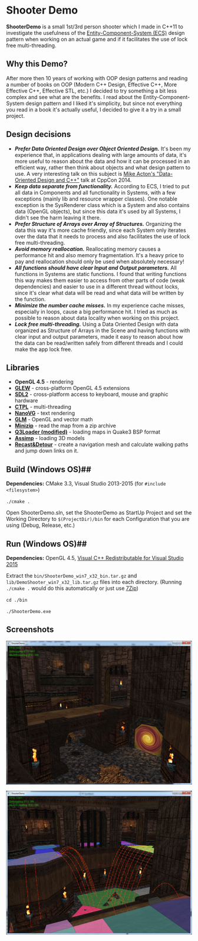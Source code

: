 # Shooter Demo #

**ShooterDemo** is a small 1st/3rd person shooter which I made in C++11 to investigate the usefulness of  the [Entity-Component-System (ECS)](https://en.wikipedia.org/wiki/Entity_component_system) design pattern when working on an actual game and if it facilitates the use of lock free multi-threading.

## Why this Demo? ##
After more then 10 years of working with OOP design patterns and reading a number of books on OOP (Modern C++ Design, Effective C++, More Effective C++, Effective STL, etc.) I decided to try something a bit less complex and see what are the benefits. I read about the Entity-Component-System design pattern and I liked it's simplicity, but since not everything you read in a book it's actually useful, I decided to give it a try in a small project.

## Design decisions ##

- ***Prefer Data Oriented Design over Object Oriented Design.*** It's been my experience that, in applications dealing with large amounts of data, it's more useful to reason about the data and how it can be processed in an efficient way, rather then think about objects and what design pattern to use. A very interesting talk on this subject is [Mike Acton's "Data-Oriented Design and C++"](https://www.youtube.com/watch?v=rX0ItVEVjHc) talk at CppCon 2014.
- ***Keep data separate from functionality.*** According to ECS, I tried to put all data in Components and all functionality in Systems, with a few exceptions (mainly lib and resource wrapper classes). One notable exception is the SysRenderer class which is a System and also contains data (OpenGL objects), but since this data it's used by all Systems, I didn't see the harm leaving it there.
- ***Prefer Structure of Arrays over Array of Structures.*** Organizing the data this way it's more cache friendly, since each System only iterates over the data that it needs to process and also facilitates the use of lock free multi-threading. 
- ***Avoid memory reallocation.*** Reallocating memory causes a performance hit and also memory fragmentation. It's a heavy price to pay and reallocation should only be used when absolutely necessary!
- ***All functions should have clear Input and Output parameters.*** All functions in Systems are static functions. I found that writing functions this way makes them easier to access from other parts of code (weak dependencies) and easier to use in a different thread without locks, since it's clear what data will be read and what data will be written by the function.
- ***Minimize the number cache misses.*** In my experience cache misses, especially in loops, cause a big performance hit. I tried as much as possible to reason about data locality when working on this project.
- ***Lock free multi-threading.*** Using a Data Oriented Design with data organized as Structure of Arrays in the Scene and having functions with clear input and output parameters, made it easy to reason about how the data can be read/written safely from different threads and I could make the app lock free.

## Libraries ##

- **OpenGL 4.5** - rendering
- **[GLEW](http://glew.sourceforge.net/)** - cross-platform OpenGL 4.5 extensions
- **[SDL2](https://www.libsdl.org/)** - cross-platform access to keyboard, mouse and graphic hardware
- **[CTPL](https://github.com/vit-vit/CTPL)** - multi-threading
- **[NanoVG](https://github.com/memononen/nanovg)** - text rendering
- **[GLM](http://glm.g-truc.net/0.9.8/index.html)** - OpenGL and vector math
- **[Minizip](https://github.com/madler/zlib/tree/master/contrib/minizip)** - read the map from a zip archive
- **[Q3Loader (modified)](http://www.flipcode.com/archives/Simple_Quake3_BSP_Loader.shtml)** - loading maps in Quake3 BSP format 
- **[Assimp](https://github.com/assimp/assimp)** - loading 3D models
- **[Recast&Detour](https://github.com/recastnavigation/recastnavigation)** - create a navigation mesh and calculate walking paths and jump down links on it.

## Build (Windows OS)##

**Dependencies:** CMake 3.3, Visual Studio 2013-2015 (for `#include <filesystem>`)

`./cmake .`

Open ShooterDemo.sln, set the ShooterDemo as StartUp Project and set the Working Directory to `$(ProjectDir)/bin` for each Configuration that you are using (Debug, Release, etc.)

## Run (Windows OS)##

**Dependencies:** OpenGL 4.5, [Visual C++ Redistributable for Visual Studio 2015](https://www.microsoft.com/en-us/download/details.aspx?id=48145)

Extract the `bin/ShooterDemo_win7_x32_bin.tar.gz` and `lib/DemoShooter_win7_x32_lib.tar.gz` files into each directory. (Running `./cmake .` would do this automatically or just use [7Zip](http://www.7-zip.org))

`cd ./bin`

`./ShooterDemo.exe`


## Screenshots ##

![](screenshots/screenshot.jpg)

![](screenshots/screenshot2.jpg)
